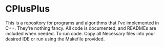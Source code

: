 # CPlusPlus

This is a repository for programs and algorithms that I’ve implemented in C++. They’re nothing fancy. All code is documented, and READMEs are included when needed. To run code. Copy all Necessary files into your desired IDE or run using the Makefile provided.
